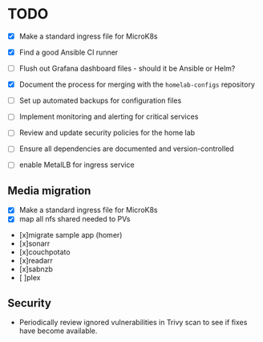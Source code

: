 # TODO

- [x] Make a standard ingress file for MicroK8s
- [x] Find a good Ansible CI runner
- [ ] Flush out Grafana dashboard files - should it be Ansible or Helm?
- [x] Document the process for merging with the `homelab-configs` repository
- [ ] Set up automated backups for configuration files
- [ ] Implement monitoring and alerting for critical services
- [ ] Review and update security policies for the home lab
- [ ] Ensure all dependencies are documented and version-controlled
- [ ] enable MetalLB for ingress service 


## Media migration

- [x] Make a standard ingress file for MicroK8s
- [x] map all nfs shared needed to PVs
- [x]migrate sample app (homer)
- [x]sonarr
- [x]couchpotato
- [x]readarr
- [x]sabnzb
- [ ]plex

## Security

- Periodically review ignored vulnerabilities in Trivy scan to see if fixes have become available.
